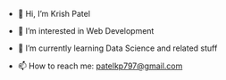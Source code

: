 - 👋 Hi, I’m Krish Patel
- 👀 I’m interested in Web Development 
- 🌱 I’m currently learning Data Science and related stuff

- 📫 How to reach me: patelkp797@gmail.com


<!---
Krishp21/Krishp21 is a ✨ special ✨ repository because its `README.md` (this file) appears on your GitHub profile.
You can click the Preview link to take a look at your changes.
--->
